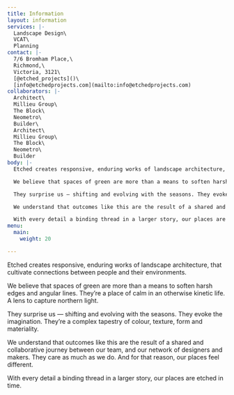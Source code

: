```yaml
---
title: Information
layout: information
services: |-
  Landscape Design\
  VCAT\
  Planning
contact: |-
  7/6 Bromham Place,\
  Richmond,\
  Victoria, 3121\
  [@etched_projects]()\
  [info@etchedprojects.com](mailto:info@etchedprojects.com)
collaborators: |-
  Architect\
  Millieu Group\
  The Block\
  Neometro\
  Builder\
  Architect\
  Millieu Group\
  The Block\
  Neometro\
  Builder
body: |-
  Etched creates responsive, enduring works of landscape architecture, that cultivate connections between people and their environments.

  We believe that spaces of green are more than a means to soften harsh edges and angular lines. They’re a place of calm in an otherwise kinetic life. A lens to capture northern light.

  They surprise us — shifting and evolving with the seasons. They evoke the imagination. They’re a complex tapestry of colour, texture, form and materiality.

  We understand that outcomes like this are the result of a shared and collaborative journey between our team, and our network of designers and makers. They care as much as we do. And for that reason, our places feel different.

  With every detail a binding thread in a larger story, our places are etched in time.
menu:
  main:
    weight: 20

---
```

Etched creates responsive, enduring works of landscape architecture, that cultivate connections between people and their environments.

We believe that spaces of green are more than a means to soften harsh edges and angular lines. They’re a place of calm in an otherwise kinetic life. A lens to capture northern light.

They surprise us — shifting and evolving with the seasons. They evoke the imagination. They’re a complex tapestry of colour, texture, form and materiality.

We understand that outcomes like this are the result of a shared and collaborative journey between our team, and our network of designers and makers. They care as much as we do. And for that reason, our places feel different.

With every detail a binding thread in a larger story, our places are etched in time.